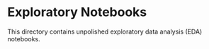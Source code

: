 # Exploratory Notebooks

This directory contains unpolished exploratory data analysis (EDA) notebooks.
